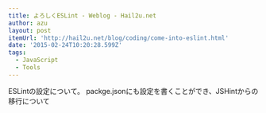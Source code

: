```yaml
---
title: よろしくESLint - Weblog - Hail2u.net
author: azu
layout: post
itemUrl: 'http://hail2u.net/blog/coding/come-into-eslint.html'
date: '2015-02-24T10:20:28.599Z'
tags:
  - JavaScript
  - Tools
---
```

ESLintの設定について。
packge.jsonにも設定を書くことができ、JSHintからの移行について

